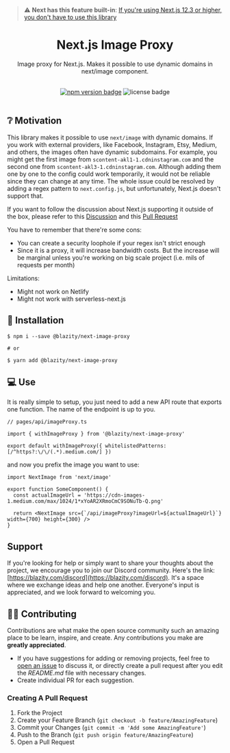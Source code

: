 > :warning: **Next has this feature built-in**: [If you're using Next.js 12.3 or higher, you don't have to use this library](https://nextjs.org/blog/next-12-3#remote-patterns-stable)

<div align="center">
  <h1>Next.js Image Proxy</h1>
  <p>Image proxy for Next.js. Makes it possible to use dynamic domains in next/image component.</p> 
  <br />
</div>

<div align="center">
  <a href="https://www.npmjs.com/package/@blazity/next-image-proxy"><img alt="npm version badge" src="https://img.shields.io/npm/v/@blazity/next-image-proxy"></a>
  <img alt="license badge" src="https://img.shields.io/npm/l/@blazity/next-image-proxy">
</div>

<br />

## ❔ Motivation

This library makes it possible to use `next/image` with dynamic domains. If you work with external providers, like Facebook, Instagram, Etsy, Medium, and others, the images often have dynamic subdomains. For example, you might get the first image from `scontent-akl1-1.cdninstagram.com` and the second one from `scontent-akl3-1.cdninstagram.com`. Although adding them one by one to the config could work temporarily, it would not be reliable since they can change at any time. The whole issue could be resolved by adding a regex pattern to `next.config.js`, but unfortunately, Next.js doesn't support that.

If you want to follow the discussion about Next.js supporting it outside of the box, please refer to this [Discussion](https://github.com/vercel/next.js/discussions/18429) and this [Pull Request](https://github.com/vercel/next.js/pull/27345)

You have to remember that there're some cons:

- You can create a security loophole if your regex isn't strict enough
- Since it is a proxy, it will increase bandwidth costs. But the increase will be marginal unless you're working on big scale project (i.e. mils of requests per month)

Limitations:
- Might not work on Netlify
- Might not work with serverless-next.js

## 🧰 Installation

```
$ npm i --save @blazity/next-image-proxy

# or

$ yarn add @blazity/next-image-proxy
```

## 💻 Use

It is really simple to setup, you just need to add a new API route that exports one function. The name of the endpoint is up to you.

```tsx
// pages/api/imageProxy.ts

import { withImageProxy } from '@blazity/next-image-proxy'

export default withImageProxy({ whitelistedPatterns: [/^https?:\/\/(.*).medium.com/] })
```

and now you prefix the image you want to use:

```tsx
import NextImage from 'next/image'

export function SomeComponent() {
  const actualImageUrl = 'https://cdn-images-1.medium.com/max/1024/1*xYoAR2XRmoCmC9SONuTb-Q.png'

  return <NextImage src={`/api/imageProxy?imageUrl=${actualImageUrl}`} width={700} height={300} />
}
```

## Support

If you're looking for help or simply want to share your thoughts about the project, we encourage you to join our Discord community. Here's the link: [https://blazity.com/discord](https://blazity.com/discord). It's a space where we exchange ideas and help one another. Everyone's input is appreciated, and we look forward to welcoming you.

## 🤲🏻 Contributing

Contributions are what make the open source community such an amazing place to be learn, inspire, and create. Any contributions you make are **greatly appreciated**.

- If you have suggestions for adding or removing projects, feel free to [open an issue](https://github.com/Blazity/next-saas-starter/issues/new) to discuss it, or directly create a pull request after you edit the _README.md_ file with necessary changes.
- Create individual PR for each suggestion.


### Creating A Pull Request

1. Fork the Project
2. Create your Feature Branch (`git checkout -b feature/AmazingFeature`)
3. Commit your Changes (`git commit -m 'Add some AmazingFeature'`)
4. Push to the Branch (`git push origin feature/AmazingFeature`)
5. Open a Pull Request
